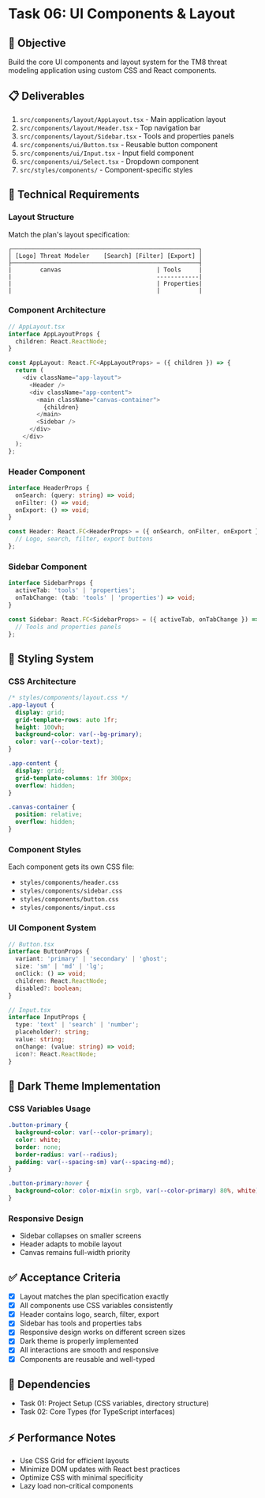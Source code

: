 # Task 06: UI Components & Layout

## 🎯 Objective
Build the core UI components and layout system for the TM8 threat modeling application using custom CSS and React components.

## 📋 Deliverables
1. `src/components/layout/AppLayout.tsx` - Main application layout
2. `src/components/layout/Header.tsx` - Top navigation bar
3. `src/components/layout/Sidebar.tsx` - Tools and properties panels
4. `src/components/ui/Button.tsx` - Reusable button component
5. `src/components/ui/Input.tsx` - Input field component
6. `src/components/ui/Select.tsx` - Dropdown component
7. `src/styles/components/` - Component-specific styles

## 🔧 Technical Requirements

### Layout Structure
Match the plan's layout specification:
```
┌─────────────────────────────────────────────────────┐
│ [Logo] Threat Modeler    [Search] [Filter] [Export] │
├─────────────────────────────────────────────────────┤
|        canvas                           | Tools     |
|                                         ------------|
|                                         | Properties|
|                                         |           |
```

### Component Architecture
```typescript
// AppLayout.tsx
interface AppLayoutProps {
  children: React.ReactNode;
}

const AppLayout: React.FC<AppLayoutProps> = ({ children }) => {
  return (
    <div className="app-layout">
      <Header />
      <div className="app-content">
        <main className="canvas-container">
          {children}
        </main>
        <Sidebar />
      </div>
    </div>
  );
};
```

### Header Component
```typescript
interface HeaderProps {
  onSearch: (query: string) => void;
  onFilter: () => void;
  onExport: () => void;
}

const Header: React.FC<HeaderProps> = ({ onSearch, onFilter, onExport }) => {
  // Logo, search, filter, export buttons
};
```

### Sidebar Component
```typescript
interface SidebarProps {
  activeTab: 'tools' | 'properties';
  onTabChange: (tab: 'tools' | 'properties') => void;
}

const Sidebar: React.FC<SidebarProps> = ({ activeTab, onTabChange }) => {
  // Tools and properties panels
};
```

## 🎨 Styling System

### CSS Architecture
```css
/* styles/components/layout.css */
.app-layout {
  display: grid;
  grid-template-rows: auto 1fr;
  height: 100vh;
  background-color: var(--bg-primary);
  color: var(--color-text);
}

.app-content {
  display: grid;
  grid-template-columns: 1fr 300px;
  overflow: hidden;
}

.canvas-container {
  position: relative;
  overflow: hidden;
}
```

### Component Styles
Each component gets its own CSS file:
- `styles/components/header.css`
- `styles/components/sidebar.css`
- `styles/components/button.css`
- `styles/components/input.css`

### UI Component System
```typescript
// Button.tsx
interface ButtonProps {
  variant: 'primary' | 'secondary' | 'ghost';
  size: 'sm' | 'md' | 'lg';
  onClick: () => void;
  children: React.ReactNode;
  disabled?: boolean;
}

// Input.tsx
interface InputProps {
  type: 'text' | 'search' | 'number';
  placeholder?: string;
  value: string;
  onChange: (value: string) => void;
  icon?: React.ReactNode;
}
```

## 🎨 Dark Theme Implementation

### CSS Variables Usage
```css
.button-primary {
  background-color: var(--color-primary);
  color: white;
  border: none;
  border-radius: var(--radius);
  padding: var(--spacing-sm) var(--spacing-md);
}

.button-primary:hover {
  background-color: color-mix(in srgb, var(--color-primary) 80%, white);
}
```

### Responsive Design
- Sidebar collapses on smaller screens
- Header adapts to mobile layout
- Canvas remains full-width priority

## ✅ Acceptance Criteria
- [x] Layout matches the plan specification exactly
- [x] All components use CSS variables consistently
- [x] Header contains logo, search, filter, export
- [x] Sidebar has tools and properties tabs
- [x] Responsive design works on different screen sizes
- [x] Dark theme is properly implemented
- [x] All interactions are smooth and responsive
- [x] Components are reusable and well-typed

## 🔗 Dependencies
- Task 01: Project Setup (CSS variables, directory structure)
- Task 02: Core Types (for TypeScript interfaces)

## ⚡ Performance Notes
- Use CSS Grid for efficient layouts
- Minimize DOM updates with React best practices
- Optimize CSS with minimal specificity
- Lazy load non-critical components